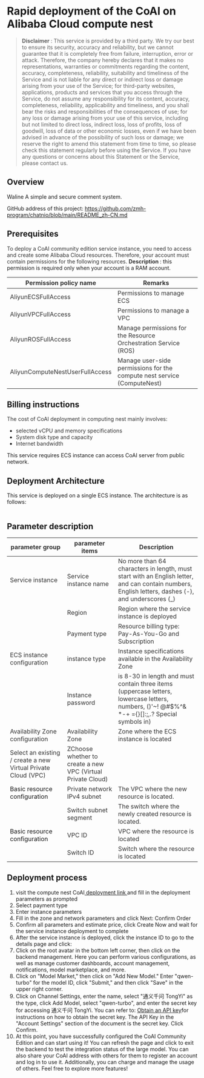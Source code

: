 <h1> Rapid deployment of the CoAI on Alibaba Cloud compute nest </h1>

<blockquote>
    <p><strong> Disclaimer </strong>: This service is provided by a third party. We try our best to ensure its security,
        accuracy and reliability, but we cannot guarantee that it is completely free from failure, interruption, error
        or attack. Therefore, the company hereby declares that it makes no representations, warranties or commitments
        regarding the content, accuracy, completeness, reliability, suitability and timeliness of the Service and is not
        liable for any direct or indirect loss or damage arising from your use of the Service; for third-party websites,
        applications, products and services that you access through the Service, do not assume any responsibility for
        its content, accuracy, completeness, reliability, applicability and timeliness, and you shall bear the risks and
        responsibilities of the consequences of use; for any loss or damage arising from your use of this service,
        including but not limited to direct loss, indirect loss, loss of profits, loss of goodwill, loss of data or
        other economic losses, even if we have been advised in advance of the possibility of such loss or damage; we
        reserve the right to amend this statement from time to time, so please check this statement regularly before
        using the Service. If you have any questions or concerns about this Statement or the Service, please contact us.
    </p>
</blockquote>

<h2> Overview </h2>

<p>Waline A simple and secure comment system.</p>
<p>
    GitHub address of this project: <a href='https://github.com/zmh-program/chatnio/blob/main/README_zh-CN.md'>https://github.com/zmh-program/chatnio/blob/main/README_zh-CN.md</a></p>

<h2> Prerequisites </h2>

<p><font style="color:rgb(51, 51, 51);"> To deploy a CoAI community edition service instance, you need to
    access and create some Alibaba Cloud resources. Therefore, your account must contain permissions for the following
    resources. </font><font style="color:rgb(51, 51, 51);"> </font><strong><font style="color:rgb(51, 51, 51);">
    Description </font></strong><font style="color:rgb(51, 51>: 51);">: this permission is required only when your account is a RAM account. </font></p>

<table>
<thead>
<tr>
<th><font style = " color:rgb(51, 51, 51);"> Permission policy name </font></th>
    <th><font style="color:rgb(51, 51, 51);"> Remarks </font></th>
    </tr>
    </thead>
    <tbody>
    <tr>
        <td><font style="color:rgb(51, 51, 51);">AliyunECSFullAccess</font></td>
        <td><font style="color:rgb(51, 51, 51);"> Permissions to manage ECS </font></td>
    </tr>
    <tr>
        <td><font style="color:rgb(51, 51, 51);">AliyunVPCFullAccess</font></td>
        <td><font style="color:rgb(51, 51, 51);"> Permissions to manage a VPC </font></td>
    </tr>
    <tr>
        <td><font style="color:rgb(51, 51, 51);">AliyunROSFullAccess</font></td>
        <td><font style="color:rgb(51, 51, 51);"> Manage permissions for the Resource Orchestration Service
            (ROS) </font></td>
    </tr>
    <tr>
        <td><font style="color:rgb(51, 51, 51);">AliyunComputeNestUserFullAccess</font></td>
        <td><font style="color:rgb(51, 51, 51);"> Manage user-side permissions for the compute nest service
            (ComputeNest) </font></td>
    </tr>
    </tbody>
    </table>

<h2> Billing instructions </h2>

<p><font style="color:rgb(51, 51, 51);"> The cost of CoAI deployment in computing nest
    mainly involves:</font></p>

<ul>
    <li><font style="color:rgb(51, 51, 51);"> selected vCPU and memory specifications </font></li>
    <li><font style="color:rgb(51, 51, 51);"> System disk type and capacity </font></li>
    <li><font style="color:rgb(51, 51, 51);"> Internet bandwidth </font></li>
</ul>

<p> This service requires ECS instance can access CoAI server from public network. </p>

<h2> Deployment Architecture </h2>

<p> This service is deployed on a single ECS instance. The architecture is as follows:</p>

<p><img src="./images/architecture_ecs_single.png" alt=""/></p>

<h2> Parameter description </h2>

<table>
    <thead>
    <tr>
        <th><font style="color:rgb(51, 51, 51);"> parameter group </font></th>
        <th><font style="color:rgb(51, 51, 51);"> parameter items </font></th>
        <th><font style="color:rgb(51, 51, 51);"> Description </font></th>
    </tr>
    </thead>
    <tbody>
    <tr>
        <td><font style="color:rgb(51, 51, 51);"> Service instance </font></td>
        <td><font style="color:rgb(51, 51, 51);"> Service instance name </font></td>
        <td><font style="color:rgb(51, 51, 51);"> No more than 64 characters in length, must start with an English
            letter, and can contain numbers, English letters, dashes (-), and underscores (_)</font></td>
    </tr>
    <tr>
        <td></td>
        <td><font style="color:rgb(51, 51, 51);"> Region </font></td>
        <td><font style="color:rgb(51, 51, 51);"> Region where the service instance is deployed </font></td>
    </tr>
    <tr>
        <td></td>
        <td><font style="color:rgb(51, 51, 51);"> Payment type </font></td>
        <td><font style="color:rgb(51, 51, 51);"> Resource billing type: Pay-As-You-Go and Subscription </font></td>
    </tr>
    <tr>
        <td><font style="color:rgb(51, 51, 51);"> ECS instance configuration </font></td>
        <td><font style="color:rgb(51, 51, 51);"> instance type </font></td>
        <td><font style="color:rgb(51, 51, 51);"> Instance specifications available in the Availability Zone </font>
        </td>
    </tr>
    <tr>
        <td></td>
        <td><font style="color:rgb(51, 51, 51);"> Instance password </font></td>
        <td><font style="color:rgb(51, 51, 51);"> is 8-30 in length and must contain three items (uppercase letters,
            lowercase letters, numbers, ()'~! @#$%^& *-+ ={}[]:;,.? Special symbols in)</font></td>
    </tr>
    <tr>
        <td><font style="color:rgb(51, 51, 51);"> Availability Zone configuration </font></td>
        <td><font style="color:rgb(51, 51, 51);"> Availability Zone </font></td>
        <td><font style="color:rgb(51, 51, 51);"> Zone where the ECS instance is located </font></td>
    </tr>
    <tr>
        <td><font style="color:rgb(51, 51, 51);"> Select an existing / create a new Virtual Private Cloud (VPC) </font></td>
        <td><font style="color:rgb(51, 51, 51);"> ZChoose whether to create a new VPC (Virtual Private Cloud) </font></td>
    </tr>
    <tr>
        <td>Basic resource configuration</td>
        <td><font style="color:rgb(51, 51, 51);"> Private network IPv4 subnet </font></td>
        <td><font style="color:rgb(51, 51, 51);"> The VPC where the new resource is located. </font></td>
    </tr>
    <tr>
        <td></td>
        <td><font style="color:rgb(51, 51, 51);"> Switch subnet segment </font></td>
        <td><font style="color:rgb(51, 51, 51);"> The switch where the newly created resource is located. </font></td>
    </tr>
    <tr>
        <td>Basic resource configuration</td>
        <td><font style="color:rgb(51, 51, 51);">VPC ID</font></td>
        <td><font style="color:rgb(51, 51, 51);"> VPC where the resource is located </font></td>
    </tr>
    <tr>
        <td></td>
        <td><font style="color:rgb(51, 51, 51);"> Switch ID</font></td>
        <td><font style="color:rgb(51, 51, 51);"> Switch where the resource is located </font></td>
    </tr>
    </tbody>
</table>

<h2> Deployment process </h2>

<ol>
    <li> visit the compute nest CoAI<a
            href="https://computenest.console.aliyun.com/service/instance/create/ap-southeast-1?type=user&ServiceName=Chat-Nio Community Edition">
        deployment link </a> and fill in the deployment parameters as prompted
    </li>
    <li> Select payment type
        <img src="images/img-1-en.png" alt=""/></li>
    <li> Enter instance parameters
        <img src="./images/img-2-en.png" alt=""/></li>
    <li> Fill in the zone and network parameters and click Next: Confirm Order <img src="./images/img-3-en.png" alt=""/><img src="./images/img-4-en.png" alt=""/></li>
    <li> Confirm all parameters and estimate price, click Create Now and wait for the service instance deployment to complete</li>
    <li> After the service instance is deployed, click the instance ID to go to the details page and click: <img
        src="./images/img-5-en.png" alt=""/>
    </li>
    <li> Click on the root avatar in the bottom left corner, then click on the backend management. Here you can perform various configurations, as well as manage customer dashboards, account management, notifications, model marketplace, and more. 
        <img src="./images/img-7.png" alt=""/> <img src="./images/img-8.png" alt=""/>
    </li>
    <li> Click on "Model Market," then click on "Add New Model." Enter "qwen-turbo" for the model ID, click "Submit," and then click "Save" in the upper right corner.
        <img src="./images/img-9.png" alt=""/>
    </li>
    <li> Click on Channel Settings, enter the name, select "通义千问 TongYi" as the type, click Add Model, select "qwen-turbo", and enter the secret key for accessing 通义千问 TongYi. You can refer to: 
        <a href="https://www.alibabacloud.com/help/en/model-studio/developer-reference/get-api-key">Obtain an API key</a>for instructions on how to obtain the secret key. The API Key in the "Account Settings" section of the document is the secret key. Click Confirm.
        <img src="./images/img-10.png" alt=""/><img src="./images/img-11.png" alt=""/>
    </li>
    <li> At this point, you have successfully configured the CoAI Community Edition and can start using it! You can refresh the page and click to exit the backend to test the integration status of the large model. You can also share your CoAI address with others for them to register an account and log in to use it. Additionally, you can charge and manage the usage of others. Feel free to explore more features!
        <img src="./images/img-12.png" alt=""/>
    </li>
</ol>